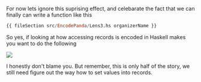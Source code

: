 For now lets ignore this suprising effect, and celebarate the fact that we can finally can write a function like this

```haskell
{{ fileSection src/EncodePanda/Lens3.hs organizerName }}
```

So yes, if looking at how accessing records is encoded in Haskell makes you want to do the following

![](../images/eyes.jpg)

I honestly don't blame you. But remember, this is only half of the story, we still need figure out the way how to set values into records.
